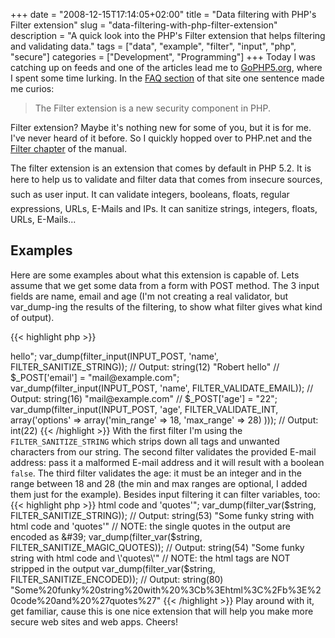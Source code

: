 +++
date = "2008-12-15T17:14:05+02:00"
title = "Data filtering with PHP's Filter extension"
slug = "data-filtering-with-php-filter-extension"
description = "A quick look into the PHP's Filter extension that helps filtering and validating data."
tags = ["data", "example", "filter", "input", "php", "secure"]
categories = ["Development", "Programming"]
+++
Today I was catching up on feeds and one of the articles lead me to <a href="http://www.gophp5.org/">GoPHP5.org</a>, where I spent some time lurking. In the <a href="http://www.gophp5.org/faq#n7">FAQ section</a> of that site one sentence made me curios:

<blockquote>
The Filter extension is a new security component in PHP.
</blockquote>

Filter extension? Maybe it's nothing new for some of you, but it is for me. I've never heard of it before. So I quickly hopped over to PHP.net and the <a href="http://www.php.net/manual/en/book.filter.php">Filter chapter</a> of the manual.

The filter extension is an extension that comes by default in PHP 5.2. It is here to help us to &#147;validate and filter data that comes from insecure sources, such as user input&#148;. It can validate integers, booleans, floats, regular expressions, URLs, E-Mails and IPs. It can sanitize strings, integers, floats, URLs, E-Mails...

<h2>Examples</h2>

Here are some examples about what this extension is capable of. Lets assume that we get some data from a form with POST method. The 3 input fields are name, email and age (I'm not creating a real validator, but var_dump-ing the results of the filtering, to show what filter gives what kind of output). 

{{< highlight php >}}
<?php
// $_POST['name'] = "Robert <b>hello</b>";
var_dump(filter_input(INPUT_POST, 'name', FILTER_SANITIZE_STRING));
// Output: string(12) "Robert hello"

// $_POST['email'] = "mail@example.com";
var_dump(filter_input(INPUT_POST, 'name', FILTER_VALIDATE_EMAIL));
// Output: string(16) "mail@example.com"

// $_POST['age'] = "22";
var_dump(filter_input(INPUT_POST, 'age', FILTER_VALIDATE_INT,
                        array('options' => array('min_range' => 18,
                                                'max_range' => 28)
                        )));
// Output: int(22)
{{< /highlight >}}

With the first filter I'm using the <code>FILTER_SANITIZE_STRING</code> which strips down all tags and unwanted characters from our string. The second filter validates the provided E-mail address: pass it a malformed E-mail address and it will result with a boolean <code>false</code>. The third filter validates the age: it must be an integer and in the range between 18 and 28 (the min and max ranges are optional, I added them just for the example).

Besides input filtering it can filter variables, too:

{{< highlight php >}}
<?php
$string = "Some funky string with <b>html</b> code and 'quotes'";
var_dump(filter_var($string, FILTER_SANITIZE_STRING));
// Output: string(53) "Some funky string with html code and 'quotes'"
// NOTE: the single quotes in the output are encoded as &amp;#39;

var_dump(filter_var($string, FILTER_SANITIZE_MAGIC_QUOTES));
// Output: string(54) "Some funky string with html code and \'quotes\'"
// NOTE: the <b></b> html tags are NOT stripped in the output

var_dump(filter_var($string, FILTER_SANITIZE_ENCODED));
// Output: string(80) "Some%20funky%20string%20with%20%3Cb%3Ehtml%3C%2Fb%3E%20code%20and%20%27quotes%27"
{{< /highlight >}}

Play around with it, get familiar, cause this is one nice extension that will help you make more secure web sites and web apps.

Cheers!
